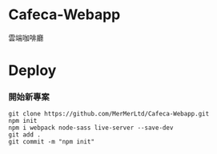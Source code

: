 # Cafeca-Webapp
雲端咖啡廳
# Deploy
### 開始新專案
```shell
git clone https://github.com/MerMerLtd/Cafeca-Webapp.git
npm init
npm i webpack node-sass live-server --save-dev
git add .
git commit -m "npm init"
